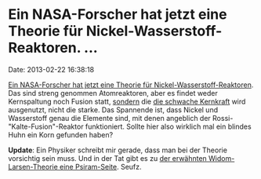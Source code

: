 Ein NASA-Forscher hat jetzt eine Theorie für Nickel-Wasserstoff-Reaktoren. \...
===============================================================================

Date: 2013-02-22 16:38:18

[Ein NASA-Forscher hat jetzt eine Theorie für
Nickel-Wasserstoff-Reaktoren](http://climate.nasa.gov/news/864). Das
sind streng genommen Atomreaktoren, aber es findet weder Kernspaltung
noch Fusion statt,
[sondern](http://futureinnovation.larc.nasa.gov/view/articles/futurism/bushnell/low-energy-nuclear-reactions.html)
die [die schwache
Kernkraft](http://de.wikipedia.org/wiki/Schwache_Wechselwirkung) wird
ausgenutzt, nicht die starke. Das Spannende ist, dass Nickel und
Wasserstoff genau die Elemente sind, mit denen angeblich der
Rossi-\"Kalte-Fusion\"-Reaktor funktioniert. Sollte hier also wirklich
mal ein blindes Huhn ein Korn gefunden haben?

**Update**: Ein Physiker schreibt mir gerade, dass man bei der Theorie
vorsichtig sein muss. Und in der Tat gibt es zu [der erwähnten
Widom-Larsen-Theorie eine
Psiram-Seite](http://psiram.com/ge/index.php/Widom-Larsen-Theorie).
Seufz.
